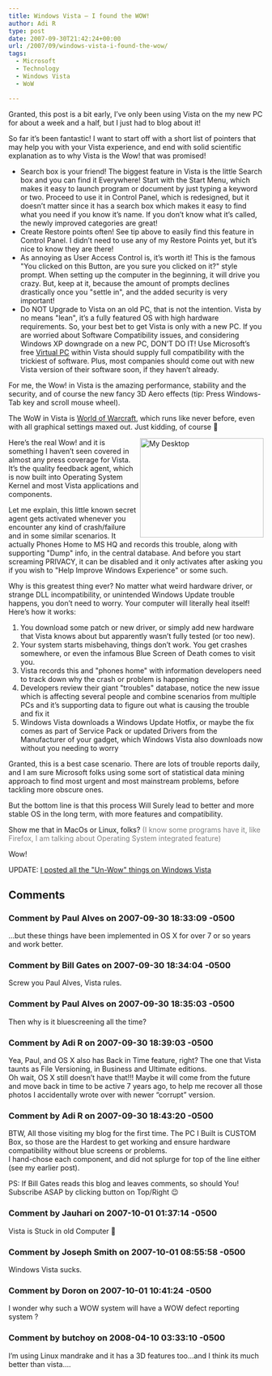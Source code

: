 ```yaml
---
title: Windows Vista – I found the WOW!
author: Adi R
type: post
date: 2007-09-30T21:42:24+00:00
url: /2007/09/windows-vista-i-found-the-wow/
tags:
  - Microsoft
  - Technology
  - Windows Vista
  - WoW

---
```

Granted, this post is a bit early, I&#8217;ve only been using Vista on the my new PC for about a week and a half, but I just had to blog about it!

So far it&#8217;s been fantastic! I want to start off with a short list of pointers that may help you with your Vista experience, and end with solid scientific explanation as to why Vista is the Wow! that was promised!

  * Search box is your friend! The biggest feature in Vista is the little Search box and you can find it Everywhere! Start with the Start Menu, which makes it easy to launch program or document by just typing a keyword or two. Proceed to use it in Control Panel, which is redesigned, but it doesn&#8217;t matter since it has a search box which makes it easy to find what you need if you know it&#8217;s name. If you don&#8217;t know what it&#8217;s called, the newly improved categories are great! 
  * Create Restore points often! See tip above to easily find this feature in Control Panel. I didn&#8217;t need to use any of my Restore Points yet, but it&#8217;s nice to know they are there! 
  * As annoying as User Access Control is, it&#8217;s worth it! This is the famous "You clicked on this Button, are you sure you clicked on it?" style prompt. When setting up the computer in the beginning, it will drive you crazy. But, keep at it, because the amount of prompts declines drastically once you "settle in", and the added security is very important! 
  * Do NOT Upgrade to Vista on an old PC, that is not the intention. Vista by no means "lean", it&#8217;s a fully featured OS with high hardware requirements. So, your best bet to get Vista is only with a new PC. If you are worried about Software Compatibility issues, and considering Windows XP downgrade on a new PC, DON&#8217;T DO IT! Use Microsoft&#8217;s free <a href="http://www.microsoft.com/windows/products/winfamily/virtualpc/default.mspx" target="_blank">Virtual PC</a> within Vista should supply full compatibility with the trickiest of software. Plus, most companies should come out with new Vista version of their software soon, if they haven&#8217;t already. 

For me, the Wow! in Vista is the amazing performance, stability and the security, and of course the new fancy 3D Aero effects (tip: Press Windows-Tab key and scroll mouse wheel).

The WoW in Vista is <a href="http://www.worldofwarcraft.com/" target="_blank">World of Warcraft</a>, which runs like never before, even with all graphical settings maxed out. Just kidding, of course 🙂

[<img style="border-top-width: 0px; border-left-width: 0px; border-bottom-width: 0px; border-right-width: 0px" height="196" alt="My Desktop" src="https://i0.wp.com/www.adir1.com//uploads/2007/09/my-desktop-thumb.jpg?resize=244%2C196" width="244" align="right" border="0" data-recalc-dims="1" />][1]Here&#8217;s the real Wow! and it is something I haven&#8217;t seen covered in almost any press coverage for Vista. It&#8217;s the quality feedback agent, which is now built into Operating System Kernel and most Vista applications and components. 

Let me explain, this little known secret agent gets activated whenever you encounter any kind of crash/failure and in some similar scenarios. It actually Phones Home to MS HQ and records this trouble, along with supporting "Dump" info, in the central database. And before you start screaming PRIVACY, it can be disabled and it only activates after asking you if you wish to "Help Improve Windows Experience" or some such.

Why is this greatest thing ever? No matter what weird hardware driver, or strange DLL incompatibility, or unintended Windows Update trouble happens, you don&#8217;t need to worry. Your computer will literally heal itself! Here&#8217;s how it works:

  1. You download some patch or new driver, or simply add new hardware that Vista knows about but apparently wasn&#8217;t fully tested (or too new). 
  2. Your system starts misbehaving, things don&#8217;t work. You get crashes somewhere, or even the infamous Blue Screen of Death comes to visit you. 
  3. Vista records this and "phones home" with information developers need to track down why the crash or problem is happening 
  4. Developers review their giant "troubles" database, notice the new issue which is affecting several people and combine scenarios from multiple PCs and it&#8217;s supporting data to figure out what is causing the trouble and fix it 
  5. Windows Vista downloads a Windows Update Hotfix, or maybe the fix comes as part of Service Pack or updated Drivers from the Manufacturer of your gadget, which Windows Vista also downloads now without you needing to worry 

Granted, this is a best case scenario. There are lots of trouble reports daily, and I am sure Microsoft folks using some sort of statistical data mining approach to find most urgent and most mainstream problems, before tackling more obscure ones.

But the bottom line is that this process Will Surely lead to better and more stable OS in the long term, with more features and compatibility.

Show me that in MacOs or Linux, folks? <font color="#808080">(I know some programs have it, like Firefox, I am talking about Operating System integrated feature)</font>

Wow!

UPDATE: [I posted all the "Un-Wow" things on Windows Vista][2]

 [1]: https://i1.wp.com/www.adir1.com//uploads/2007/09/my-desktop.jpg
 [2]: http://www.adir1.com/2007/10/windows-vista-wow-part-2/

## Comments

### Comment by Paul Alves on 2007-09-30 18:33:09 -0500
&#8230;but these things have been implemented in OS X for over 7 or so years and work better.

### Comment by Bill Gates on 2007-09-30 18:34:04 -0500
Screw you Paul Alves, Vista rules.

### Comment by Paul Alves on 2007-09-30 18:35:03 -0500
Then why is it bluescreening all the time?

### Comment by Adi R on 2007-09-30 18:39:03 -0500
Yea, Paul, and OS X also has Back in Time feature, right? The one that Vista taunts as File Versioning, in Business and Ultimate editions.  
Oh wait, OS X still doesn&#8217;t have that!!! Maybe it will come from the future and move back in time to be active 7 years ago, to help me recover all those photos I accidentally wrote over with newer &#8220;corrupt&#8221; version.

### Comment by Adi R on 2007-09-30 18:43:20 -0500
BTW, All those visiting my blog for the first time. The PC I Built is CUSTOM Box, so those are the Hardest to get working and ensure hardware compatibility without blue screens or problems.  
I hand-chose each component, and did not splurge for top of the line either (see my earlier post).

PS: If Bill Gates reads this blog and leaves comments, so should You! Subscribe ASAP by clicking button on Top/Right 😉

### Comment by Jauhari on 2007-10-01 01:37:14 -0500
Vista is Stuck in old Computer 🙂

### Comment by Joseph Smith on 2007-10-01 08:55:58 -0500
Windows Vista sucks.

### Comment by Doron on 2007-10-01 10:41:24 -0500
I wonder why such a WOW system will have a WOW defect reporting system ?

### Comment by butchoy on 2008-04-10 03:33:10 -0500
I&#8217;m using Linux mandrake and it has a 3D features too&#8230;and I think its much better than vista&#8230;.